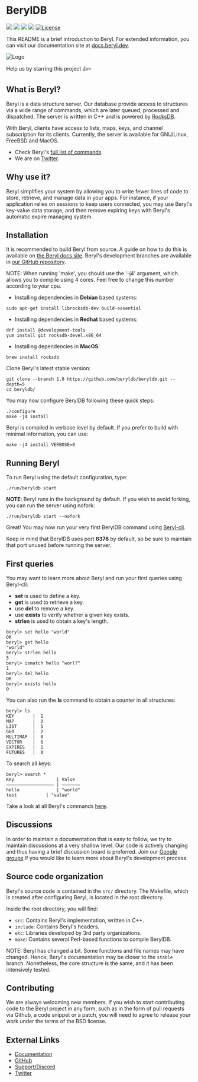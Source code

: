 # BerylDB

<a target="_blank" href="https://twitter.com/beryldb"><img src="https://img.shields.io/twitter/url/https/twitter.com/cloudposse.svg?style=social&label=Follow%20%40beryldb"></a>
<a target="_blank" href="https://github.com/beryldb/beryldb/actions"><img src="https://github.com/beryldb/beryldb/workflows/Linux%20build/badge.svg"></a>
<a target="_blank" href="https://github.com/beryldb/beryldb/actions"><img src="https://github.com/beryldb/beryldb/workflows/MacOS%20Build/badge.svg"></a>
<a target="_blank" href="https://github.com/beryldb/beryldb/pulse" alt="Activity"> <img src="https://img.shields.io/github/commit-activity/m/beryldb/beryldb" /></a>
[![License](https://img.shields.io/badge/License-BSD%203--Clause-blue.svg)](https://opensource.org/licenses/BSD-3-Clause)
<br>


This README is a brief introduction to Beryl. For extended information, you
can visit our documentation site at [docs.beryl.dev](https://docs.beryl.dev/).

![Logo](https://docs.beryl.dev/img/smaller.png??)

Help us by starring this project 👍⭐ 

## What is Beryl?

Beryl is a data structure server. Our database provide access to structures via a 
wide range of commands, which are later queued, processed and dispatched. 
The server is written in C++ and is powered by [RocksDB](https://github.com/facebook/rocksdb).

With Beryl, clients have access to lists, maps, keys, and channel subscription for its clients. 
Currently, the server is available for GNU/Linux, FreeBSD and MacOS.

* Check Beryl's [full list of commands](https://docs.beryl.dev/using/commands/).
* We are on [Twitter](https://twitter.com/beryldb).

## Why use it?

Beryl simplifies your system by allowing you to write fewer lines of code to store, retrieve, and manage data in your apps. 
For instance, if your application relies on sessions to keep users connected,
you may use Beryl's key-value data storage, and then remove expiring keys with Beryl's automatic expire managing system.

## Installation

It is recommended to build Beryl from source. A guide on how to do this is available on [the Beryl docs site](https://docs.beryl.dev/using/installation/).
Beryl's development branches are available in [our GitHub repository](https://github.com/beryldb/beryldb).

NOTE: When running 'make', you should use the '-j4' argument, which allows you to compile 
using 4 cores. Feel free to change this number according to your cpu.

* Installing dependencies in **Debian** based systems:

```
sudo apt-get install librocksdb-dev build-essential
```

* Installing dependencies in **Redhat** based systems:

```
dnf install @development-tools
yum install git rocksdb-devel.x86_64
```

* Installing dependencies in **MacOS**:

```
brew install rocksdb 
```

Clone Beryl's latest stable version:

```
git clone --branch 1.0 https://github.com/beryldb/beryldb.git --depth=5
cd beryldb/
```

You may now configure BerylDB following these quick steps: 

```
./configure
make -j4 install
```

Beryl is compiled in verbose level by default. If you prefer to build with minimal
information, you can use:

```
make -j4 install VERBOSE=0
```

## Running Beryl

To run Beryl using the default configuration, type:

```
./run/beryldb start
```

**NOTE**: Beryl runs in the background by default. If you wish to avoid
forking, you can run the server using nofork:

```
./run/beryldb start --nofork
```

Great! You may now run your very first BerylDB command using
[Beryl-cli](https://github.com/beryldb/beryldb-cli).

Keep in mind that BerylDB uses port **6378** by default, so be sure to
maintain that port unused before running the server.

## First queries

You may want to learn more about Beryl and run your first queries using
Beryl-cli:

* **set** is used to define a key. 
* **get** is used to retrieve a key.
* use **del** to remove a key.
* use **exists** to verify whether a given key exists.
* **strlen** is used to obtain a key's length.

```
beryl> set hello "world"
OK
beryl> get hello
"world"
beryl> strlen hello
5
beryl> ismatch hello "worl?"
1
beryl> del hello
OK
beryl> exists hello
0
```

You can also run the **ls** command to obtain a counter in all structures:

```
beryl> ls
KEY       |  1 
MAP       |  0 
LIST      |  5 
GEO       |  2 
MULTIMAP  |  0 
VECTOR    |  6 
EXPIRES   |  1 
FUTURES   |  0 
```

To search all keys:

```
beryl> search *
Key                | Value     
―――――――――――――――――― | ―――――――
hello              | "world"  
test		   | "value"
```

Take a look at all Beryl's commands [here](https://docs.beryl.dev/using/commands/).

## Discussions

In order to maintain a documentation that is easy to follow, we try to maintain 
discussions at a very shallow level. Our code is actively changing and thus
having a brief discussion board is preferred. Join our [Google groups](https://groups.google.com/g/beryldb) 
If you would like to learn more about Beryl's development process.

## Source code organization

Beryl's source code is contained in the `src/` directory. The Makefile, which is
created after configuring Beryl, is located in the root directory.

Inside the root directory, you will find:

* `src`: Contains Beryl's implementation, written in C++.
* `include`: Contains Beryl's headers.
* `etc`: Libraries developed by 3rd party organizations.
* `make`: Contains several Perl-based functions to compile BerylDB.

NOTE: Beryl has changed a bit. Some functions and file names may have
changed. Hence, Beryl's documentation may be closer to the ``stable`` branch.
Nonetheless, the core structure is the same, and it has been intensively
tested.

## Contributing

We are always welcoming new members. If you wish to start contributing code to the 
Beryl project in any form, such as in the form of pull requests via Github, 
a code snippet or a patch, you will need to agree to release your work under the terms of the
BSD license.


## External Links

* [Documentation](https://docs.beryl.dev)
* [GitHub](https://github.com/beryldb/beryldb)
* [Support/Discord](https://discord.gg/sqsXVYuGrX)
* [Twitter](https://twitter.com/beryldb)


